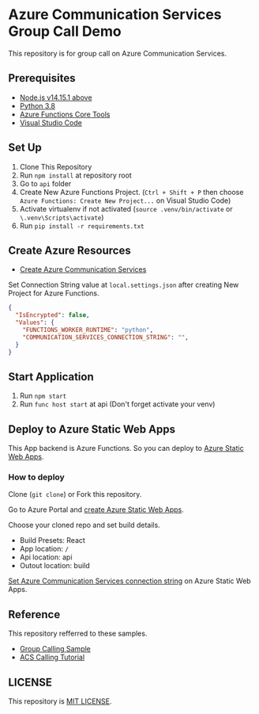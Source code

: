 # Azure Communication Services Group Call Demo

This repository is for group call on Azure Communication Services.

## Prerequisites

- [Node.js v14.15.1 above](https://nodejs.org/en/)
- [Python 3.8](https://www.python.org/)
- [Azure Functions Core Tools](https://docs.microsoft.com/ja-jp/azure/azure-functions/functions-run-local?tabs=windows%2Ccsharp%2Cbash)
- [Visual Studio Code](https://code.visualstudio.com/)

## Set Up

1. Clone This Repository
2. Run `npm install` at repository root
3. Go to `api` folder
4. Create New Azure Functions Project. (`Ctrl + Shift + P` then choose `Azure Functions: Create New Project...` on Visual Studio Code)
5. Activate virtualenv if not activated (`source .venv/bin/activate` or `\.venv\Scripts\activate`)
6. Run `pip install -r requirements.txt`

## Create Azure Resources

- [Create Azure Communication Services](https://docs.microsoft.com/en-us/azure/communication-services/quickstarts/create-communication-resource?tabs=windows&pivots=platform-azp)

Set Connection String value at `local.settings.json` after creating New Project for Azure Functions.

```json
{
  "IsEncrypted": false,
  "Values": {
    "FUNCTIONS_WORKER_RUNTIME": "python",
    "COMMUNICATION_SERVICES_CONNECTION_STRING": "",
  }
}
```

## Start Application

1. Run `npm start`
2. Run `func host start` at api (Don't forget activate your venv)

## Deploy to Azure Static Web Apps

This App backend is Azure Functions. So you can deploy to [Azure Static Web Apps](https://docs.microsoft.com/en-us/azure/static-web-apps/).

### How to deploy

Clone (`git clone`) or Fork this repository.

Go to Azure Portal and [create Azure Static Web Apps](https://docs.microsoft.com/en-us/azure/static-web-apps/getting-started?tabs=react).

Choose your cloned repo and set build details.

- Build Presets: React
- App location: `/`
- Api location: api
- Outout location: build

[Set Azure Communication Services connection string](https://docs.microsoft.com/en-us/azure/static-web-apps/application-settings) on Azure Static Web Apps.

## Reference

This repository refferred to these samples.

- [Group Calling Sample](https://github.com/Azure-Samples/communication-services-web-calling-hero)
- [ACS Calling Tutorial](https://github.com/Azure-Samples/communication-services-web-calling-tutorial)

## LICENSE

This repository is [MIT LICENSE](./LICENSE).
